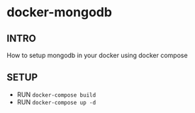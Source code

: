 # docker-mongodb

## INTRO
How to setup mongodb in your docker using docker compose


## SETUP

- RUN `docker-compose build`
- RUN `docker-compose up -d`